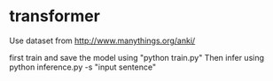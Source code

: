 # transformer
Use dataset from http://www.manythings.org/anki/

first train and save the model using 
"python train.py"
Then infer using 
python inference.py -s "input sentence"
